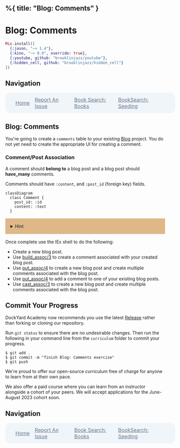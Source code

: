 %{
  title: "Blog: Comments"
}
---
# Blog: Comments

```elixir
Mix.install([
  {:jason, "~> 1.4"},
  {:kino, "~> 0.9", override: true},
  {:youtube, github: "brooklinjazz/youtube"},
  {:hidden_cell, github: "brooklinjazz/hidden_cell"}
])
```

## Navigation

<div style="display: flex; align-items: center; width: 100%; justify-content: space-between; font-size: 1rem; color: #61758a; background-color: #f0f5f9; height: 4rem; padding: 0 1rem; border-radius: 1rem;">
<div style="display: flex;">
<i class="ri-home-fill"></i>
<a style="display: flex; color: #61758a; margin-left: 1rem;" href="../start.livemd">Home</a>
</div>
<div style="display: flex;">
<i class="ri-bug-fill"></i>
<a style="display: flex; color: #61758a; margin-left: 1rem;" href="https://github.com/DockYard-Academy/curriculum/issues/new?assignees=&labels=&template=issue.md&title=Blog: Comments">Report An Issue</a>
</div>
<div style="display: flex;">
<i class="ri-arrow-left-fill"></i>
<a style="display: flex; color: #61758a; margin-left: 1rem;" href="../reading/book_search_books.livemd">Book Search: Books</a>
</div>
<div style="display: flex;">
<a style="display: flex; color: #61758a; margin-right: 1rem;" href="../reading/book_search_seeding.livemd">BookSearch: Seeding</a>
<i class="ri-arrow-right-fill"></i>
</div>
</div>

## Blog: Comments

You're going to create a `comments` table to your existing [Blog](./blog_posts.livemd) project. You do not yet need to create the appropriate UI for creating a comment.

<!-- livebook:{"break_markdown":true} -->

### Comment/Post Association

A comment should **belong to** a blog post and a blog post should **have_many** comments.

Comments should have `:content`, and `:post_id` (foreign key) fields.

```mermaid
classDiagram
  class Comment {
    post_id: :id
    content: :text
  }
```

<details style="background-color: burlywood; padding: 1rem; margin: 1rem 0;">
<summary>Hint</summary>

You will need to:
1. Create the comments resource and run migrations.

```
$ mix phx.gen.html Comments Comment comments content:text post_id:references:posts
$ mix ecto.migrate
```

2. Define the [has_many/3](https://hexdocs.pm/ecto/Ecto.Schema.html#has_many/3) relationship in the `Post` schema.

3. Define the [belongs_to/3](https://hexdocs.pm/ecto/Ecto.Schema.html#belongs_to/3) relationship in the `Comment` schema.

</details>

Once complete use the IEx shell to do the following:

* Create a new blog post.
* Use [build_assoc/3](https://hexdocs.pm/ecto/Ecto.html#build_assoc/3) to create a comment associated with your created blog post.
* Use [put_assoc/4](https://hexdocs.pm/ecto/Ecto.Changeset.html#put_assoc/4) to create a new blog post and create multiple comments associated with the blog post.
* Use [put_assoc/4](https://hexdocs.pm/ecto/Ecto.Changeset.html#put_assoc/4) to add a comment to one of your existing blog posts.
* Use [cast_assoc/3](https://hexdocs.pm/ecto/Ecto.Changeset.html#cast_assoc/3) to create a new blog post and create multiple comments associated with the blog post.

## Commit Your Progress

DockYard Academy now recommends you use the latest [Release](https://github.com/DockYard-Academy/curriculum/releases) rather than forking or cloning our repository.

Run `git status` to ensure there are no undesirable changes.
Then run the following in your command line from the `curriculum` folder to commit your progress.

```
$ git add .
$ git commit -m "finish Blog: Comments exercise"
$ git push
```

We're proud to offer our open-source curriculum free of charge for anyone to learn from at their own pace.

We also offer a paid course where you can learn from an instructor alongside a cohort of your peers.
We will accept applications for the June-August 2023 cohort soon.

## Navigation

<div style="display: flex; align-items: center; width: 100%; justify-content: space-between; font-size: 1rem; color: #61758a; background-color: #f0f5f9; height: 4rem; padding: 0 1rem; border-radius: 1rem;">
<div style="display: flex;">
<i class="ri-home-fill"></i>
<a style="display: flex; color: #61758a; margin-left: 1rem;" href="../start.livemd">Home</a>
</div>
<div style="display: flex;">
<i class="ri-bug-fill"></i>
<a style="display: flex; color: #61758a; margin-left: 1rem;" href="https://github.com/DockYard-Academy/curriculum/issues/new?assignees=&labels=&template=issue.md&title=Blog: Comments">Report An Issue</a>
</div>
<div style="display: flex;">
<i class="ri-arrow-left-fill"></i>
<a style="display: flex; color: #61758a; margin-left: 1rem;" href="../reading/book_search_books.livemd">Book Search: Books</a>
</div>
<div style="display: flex;">
<a style="display: flex; color: #61758a; margin-right: 1rem;" href="../reading/book_search_seeding.livemd">BookSearch: Seeding</a>
<i class="ri-arrow-right-fill"></i>
</div>
</div>

